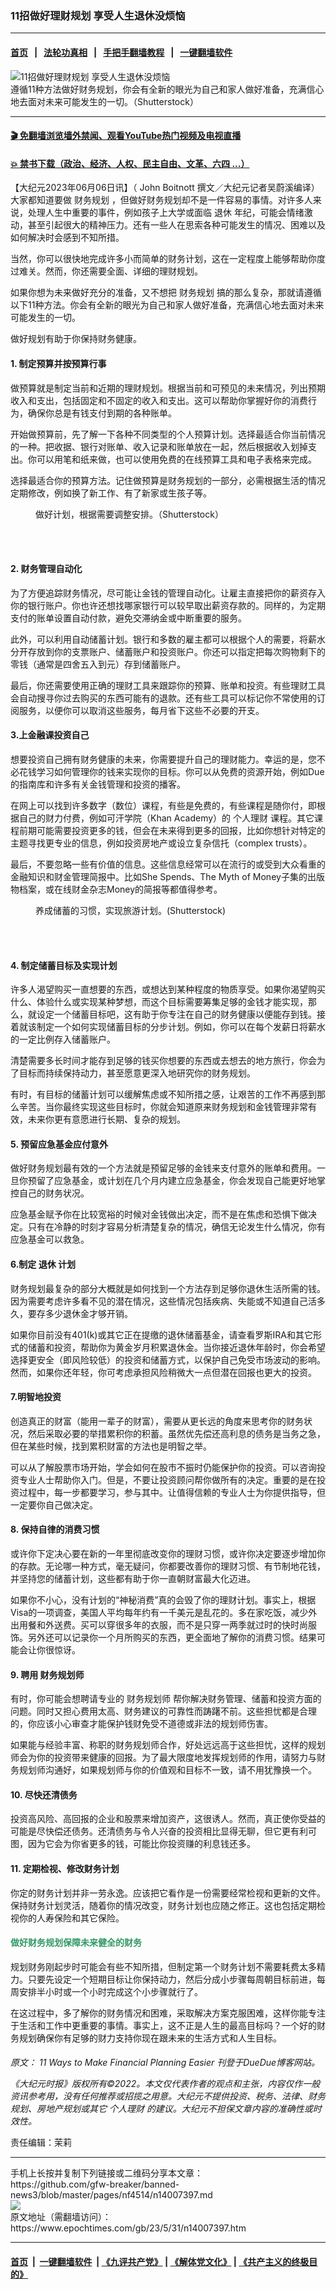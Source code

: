 ### 11招做好理财规划 享受人生退休没烦恼
------------------------

#### [首页](https://github.com/gfw-breaker/banned-news3/blob/master/README.md) &nbsp;&nbsp;|&nbsp;&nbsp; [法轮功真相](https://github.com/begood0513/basic/blob/master/README.md)  &nbsp;&nbsp;|&nbsp;&nbsp; [手把手翻墙教程](https://github.com/gfw-breaker/guides/wiki)  &nbsp;&nbsp;|&nbsp;&nbsp; [一键翻墙软件](https://github.com/gfw-breaker/nogfw/blob/master/README.md)  



<div><img alt="11招做好理财规划 享受人生退休没烦恼" class="attachment-djy_600_400 size-djy_600_400 wp-post-image" src="https://i.epochtimes.com/assets/uploads/2023/05/id14007399-FinancialPlanningshutterstock_127456451-1200x797-600x400.jpeg"/>
<div class="caption">
 遵循11种方法做好财务规划，你会有全新的眼光为自己和家人做好准备，充满信心地去面对未来可能发生的一切。（Shutterstock）
</div></div><hr/>

#### [ 🎬  免翻墙浏览墙外禁闻、观看YouTube热门视频及电视直播](https://github.com/gfw-breaker/HelloWorld)

#### [ 💥  禁书下载（政治、经济、人权、民主自由、文革、六四 ...）](https://github.com/gfw-breaker/books/blob/master/README.md)

<div><p>
 【大纪元2023年06月06日讯】（
 <ok href="https://due.com/make-financial-planning-easier/">
  John Boitnott
 </ok>
 撰文／大纪元记者吴蔚溪编译）大家都知道要做
 <ok href="https://www.epochtimes.com/gb/tag/%E8%B4%A2%E5%8A%A1%E8%A7%84%E5%88%92.html">
  财务规划
 </ok>
 ，但做好财务规划却不是一件容易的事情。对许多人来说，处理人生中重要的事件，例如孩子上大学或面临
 <ok href="https://www.epochtimes.com/gb/tag/%E9%80%80%E4%BC%91.html">
  退休
 </ok>
 年纪，可能会情绪激动，甚至引起很大的精神压力。还有一些人在思索各种可能发生的情况、困难以及如何解决时会感到不知所措。
</p>
<p>
 当然，你可以很快地完成许多小而简单的财务计划，这在一定程度上能够帮助你度过难关。然而，你还需要全面、详细的理财规划。
</p>
<p>
 如果你想为未来做好充分的准备，又不想把
 <ok href="https://www.epochtimes.com/gb/tag/%E8%B4%A2%E5%8A%A1%E8%A7%84%E5%88%92.html">
  财务规划
 </ok>
 搞的那么复杂，那就请遵循以下11种方法。你会有全新的眼光为自己和家人做好准备，充满信心地去面对未来可能发生的一切。
</p>
<p>
 做好规划有助于你保持财务健康。
</p>
<h4>
 1. 制定预算并按预算行事
</h4>
<p>
 做预算就是制定当前和近期的理财规划。根据当前和可预见的未来情况，列出预期收入和支出，包括固定和不固定的收入和支出。这可以帮助你掌握好你的消费行为，确保你总是有钱支付到期的各种账单。
</p>
<p>
 开始做预算前，先了解一下各种不同类型的个人预算计划。选择最适合你当前情况的一种。把收据、银行对账单、收入记录和账单放在一起，然后根据收入划掉支出。你可以用笔和纸来做，也可以使用免费的在线预算工具和电子表格来完成。
</p>
<p>
 选择最适合你的预算方法。记住做预算是财务规划的一部分，必需根据生活的情况定期修改，例如换了新工作、有了新家或生孩子等。
</p>
<figure aria-describedby="caption-attachment-13842474" class="wp-caption aligncenter" id="attachment_13842474" style="width: 600px">
 <ok href="https://i.epochtimes.com/assets/uploads/2022/10/id13842474-shutterstock_1818068228.jpg" target="_blank">
  <img alt="" class="size-large wp-image-13842474" src="https://i.epochtimes.com/assets/uploads/2022/10/id13842474-shutterstock_1818068228-600x248.jpg"/>
 </ok>
 <br/><figcaption class="wp-caption-text" id="caption-attachment-13842474">
  做好计划，根据需要调整安排。（Shutterstock）
 </figcaption><br/>
</figure><br/>
<h4>
 2. 财务管理自动化
</h4>
<p>
 为了方便追踪财务情况，尽可能让金钱的管理自动化。让雇主直接把你的薪资存入你的银行账户。你也许还想找哪家银行可以较早取出薪资存款的。同样的，为定期支付的账单设置自动付款，避免交滞纳金或中断重要的服务。
</p>
<p>
 此外，可以利用自动储蓄计划。银行和多数的雇主都可以根据个人的需要，将薪水分开存放到你的支票账户、储蓄账户和投资账户。你还可以指定把每次购物剩下的零钱（通常是四舍五入到元）存到储蓄账户。
</p>
<p>
 最后，你还需要使用正确的理财工具来跟踪你的预算、账单和投资。有些理财工具会自动搜寻你过去购买的东西可能有的退款。还有些工具可以标记你不常使用的订阅服务，以便你可以取消这些服务，每月省下这些不必要的开支。
</p>
<h4>
 3.上金融课投资自己
</h4>
<p>
 想要投资自己拥有财务健康的未来，你需要提升自己的理财能力。幸运的是，您不必花钱学习如何管理你的钱来实现你的目标。你可以从免费的资源开始，例如Due的指南库和许多有关金钱管理和投资的播客。
</p>
<p>
 在网上可以找到许多数字（数位）课程，有些是免费的，有些课程是随你付，即根据自己的财力付费，例如可汗学院（Khan Academy）的
 <ok href="https://www.epochtimes.com/gb/tag/%E4%B8%AA%E4%BA%BA%E7%90%86%E8%B4%A2.html">
  个人理财
 </ok>
 课程。其它课程前期可能需要投资更多的钱，但会在未来得到更多的回报，比如你想针对特定的主题寻找更专业的信息，例如投资房地产或设立复杂信托（complex trusts）。
</p>
<p>
 最后，不要忽略一些有价值的信息。这些信息经常可以在流行的或受到大众看重的金融知识和财金管理简报中。比如She Spends、The Myth of Money子集的出版物档案，或在线财金杂志Money的简报等都值得参考。
</p>
<figure aria-describedby="caption-attachment-13856761" class="wp-caption aligncenter" id="attachment_13856761" style="width: 600px">
 <ok href="https://i.epochtimes.com/assets/uploads/2022/11/id13856761-shutterstock_624378365.jpg" target="_blank">
  <img alt="" class="size-large wp-image-13856761" src="https://i.epochtimes.com/assets/uploads/2022/11/id13856761-shutterstock_624378365-600x400.jpg"/>
 </ok>
 <br/><figcaption class="wp-caption-text" id="caption-attachment-13856761">
  养成储蓄的习惯，实现旅游计划。(Shutterstock)
 </figcaption><br/>
</figure><br/>
<h4>
 4. 制定储蓄目标及实现计划
</h4>
<p>
 许多人渴望购买一直想要的东西，或想达到某种程度的物质享受。如果你渴望购买什么、体验什么或实现某种梦想，而这个目标需要筹集足够的金钱才能实现，那么，就设定一个储蓄目标吧，这有助于你专注在自己的财务健康以便能存到钱。接着就该制定一个如何实现储蓄目标的分步计划。例如，你可以在每个发薪日将薪水的一定比例存入储蓄账户。
</p>
<p>
 清楚需要多长时间才能存到足够的钱买你想要的东西或去想去的地方旅行，你会为了目标而持续保持动力，甚至愿意更深入地研究你的财务规划。
</p>
<p>
 有时，有目标的储蓄计划可以缓解焦虑或不知所措之感，让艰苦的工作不再感到那么辛苦。当你最终实现这些目标时，你就会知道原来财务规划和金钱管理非常有效，未来你更有意愿进行长期、复杂的规划。
</p>
<h4>
 5. 预留应急基金应付意外
</h4>
<p>
 做好财务规划最有效的一个方法就是预留足够的金钱来支付意外的账单和费用。一旦你预留了应急基金，或计划在几个月内建立应急基金，你会发现自己能更好地掌控自己的财务状况。
</p>
<p>
 应急基金赋予你在比较宽裕的时候对金钱做出决定，而不是在焦虑和恐惧下做决定。只有在冷静的时刻才容易分析清楚复杂的情况，确信无论发生什么情况，你有应急基金可以救急。
</p>
<h4>
 6.制定
 <ok href="https://www.epochtimes.com/gb/tag/%E9%80%80%E4%BC%91.html">
  退休
 </ok>
 计划
</h4>
<p>
 财务规划最复杂的部分大概就是如何找到一个方法存到足够你退休生活所需的钱。因为需要考虑许多看不见的潜在情况，这些情况包括疾病、失能或不知道自己活多久，要存多少退休金才够开销。
</p>
<p>
 如果你目前没有401(k)或其它正在提缴的退休储蓄基金，请查看罗斯IRA和其它形式的储蓄和投资，帮助你为黄金岁月积累退休金。当你接近退休年龄时，你会希望选择更安全（即风险较低）的投资和储蓄方式，以保护自己免受市场波动的影响。然而，如果你还年轻，你可考虑承担风险稍微大一点但潜在回报也更大的投资。
</p>
<h4>
 7.明智地投资
</h4>
<p>
 创造真正的财富（能用一辈子的财富），需要从更长远的角度来思考你的财务状况，然后采取必要的举措累积你的积蓄。虽然优先偿还高利息的债务是当务之急，但在某些时候，找到累积财富的方法也是明智之举。
</p>
<p>
 可以从了解股票市场开始，学会如何在股市不振时仍能保护你的投资。可以咨询投资专业人士帮助你入门。但是，不要让投资顾问帮你做所有的决定。重要的是在投资过程中，每一步都要学习，参与其中。让值得信赖的专业人士为你提供指导，但一定要你自己做决定。
</p>
<h4>
 8. 保持自律的消费习惯
</h4>
<p>
 或许你下定决心要在新的一年里彻底改变你的理财习惯，或许你决定要逐步增加你的存款。无论哪一种方式，毫无疑问，你都要改善你的理财习惯、有节制地花钱，并坚持您的储蓄计划，这些都有助于你一直朝财富最大化迈进。
</p>
<p>
 如果你不小心，没有计划的“神秘消费”真的会毁了你的理财计划。事实上，根据Visa的一项调查，美国人平均每年约有一千美元是乱花的。多在家吃饭，减少外出用餐和外送费。买可以穿很多年的衣服，而不是只穿一两季就过时的快时尚服饰。另外还可以记录你一个月所购买的东西，更全面地了解你的消费习惯。结果可能会让你很惊讶。
</p>
<h4>
 9. 聘用
 <ok href="https://www.epochtimes.com/gb/tag/%E8%B4%A2%E5%8A%A1%E8%A7%84%E5%88%92%E5%B8%88.html">
  财务规划师
 </ok>
</h4>
<p>
 有时，你可能会想聘请专业的
 <ok href="https://www.epochtimes.com/gb/tag/%E8%B4%A2%E5%8A%A1%E8%A7%84%E5%88%92%E5%B8%88.html">
  财务规划师
 </ok>
 帮你解决财务管理、储蓄和投资方面的问题。同时又担心费用太高、财务建议的可靠性而踌躇不前。这些担忧都是合理的，你应该小心审查才能保护钱财免受不道德或非法的规划师伤害。
</p>
<p>
 如果能与经验丰富、称职的财务规划师合作，好处远远高于这些担忧，这样的规划师会为你的投资带来健康的回报。为了最大限度地发挥规划师的作用，请努力与财务规划师沟通好，如果规划师与你的价值观和目标不一致，请不用犹豫换一个。
</p>
<h4>
 10. 尽快还清债务
</h4>
<p>
 投资高风险、高回报的企业和股票来增加资产，这很诱人。然而，真正使你受益的可能是尽快偿还债务。还清债务与令人兴奋的投资相比显得无聊，但它更有利可图，因为它会为你省更多的钱，可能比你投资赚的利息钱还多。
</p>
<h4>
 11. 定期检视、修改财务计划
</h4>
<p>
 你定的财务计划并非一劳永逸。应该把它看作是一份需要经常检视和更新的文件。保持财务计划灵活，随着你的情况改变，财务计划也应随之修正。这也包括定期检视你的人寿保险和其它保险。
</p>
<h4>
 <span style="color: #339966;">
  做好财务规划保障未来健全的财务
 </span>
</h4>
<p>
 规划财务刚起步时可能会有些不知所措，但制定第一个财务计划不需要耗费太多精力。只要先设定一个短期目标让你保持动力，然后分成小步骤每周朝目标前进，每周安排半小时或一个小时完成这个小步骤就行了。
</p>
<p>
 在这过程中，多了解你的财务情况和困难，采取解决方案克服困难，这样你能专注于生活和工作中更重要的事情。事实上，这不正是人生的最高目标吗？一个好的财务规划确保你有足够的财力支持你现在跟未来的生活方式和人生目标。
</p>
<h4>
</h4>
<p>
 <em>
  原文：
  <ok href="https://due.com/make-financial-planning-easier/">
   11 Ways to Make Financial Planning Easier
  </ok>
  刊登于DueDue博客网站。
 </em>
</p>
<p>
 <em>
  《大纪元时报》版权所有©2022。本文仅代表作者的观点和主张，内容仅作一般资讯参考用，没有任何推荐或招揽之用意。大纪元不提供投资、税务、法律、财务规划、房地产规划或其它
  <ok href="https://www.epochtimes.com/gb/tag/%E4%B8%AA%E4%BA%BA%E7%90%86%E8%B4%A2.html">
   个人理财
  </ok>
  的建议。大纪元不担保文章内容的准确性或时效性。
 </em>
</p>
<p>
 责任编辑：茉莉
</p>
</div>
<hr/>
手机上长按并复制下列链接或二维码分享本文章：<br/>
https://github.com/gfw-breaker/banned-news3/blob/master/pages/nf4514/n14007397.md <br/>
<a href='https://github.com/gfw-breaker/banned-news3/blob/master/pages/nf4514/n14007397.md'><img src='https://github.com/gfw-breaker/banned-news3/blob/master/pages/nf4514/n14007397.md.png'/></a> <br/>
原文地址（需翻墙访问）：https://www.epochtimes.com/gb/23/5/31/n14007397.htm


------------------------
#### [首页](https://github.com/gfw-breaker/banned-news3/blob/master/README.md) &nbsp;|&nbsp; [一键翻墙软件](https://github.com/gfw-breaker/nogfw/blob/master/README.md) &nbsp;| [《九评共产党》](https://github.com/gfw-breaker/9ping.md/blob/master/README.md#九评之一评共产党是什么) | [《解体党文化》](https://github.com/gfw-breaker/jtdwh.md/blob/master/README.md) | [《共产主义的终极目的》](https://github.com/gfw-breaker/gczydzjmd.md/blob/master/README.md)


<img src='http://gfw-breaker.win/banned-news3/pages/nf4514/n14007397.md' width='0px' height='0px'/>